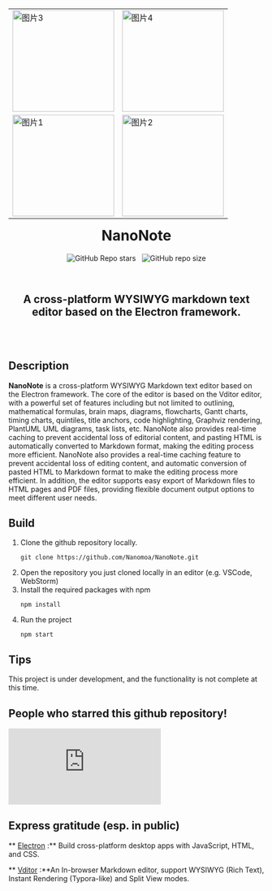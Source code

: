<div align="center">
<table align="left">
  <tr>
    <td><img src="https://img2.imgtp.com/2024/02/21/B7qlGwfi.png" alt="图片3" width="200"/></td>
    <td><img src="https://img2.imgtp.com/2024/02/21/JcTS3Qvc.png" alt="图片4" width="200"/></td>
  </tr>
  <tr>
    <td><img src="https://img2.imgtp.com/2024/02/21/khpiSrre.png" alt="图片1" width="200"/></td>
    <td><img src="https://img2.imgtp.com/2024/02/21/2vhD7hLI.png" alt="图片2" width="200"/></td>
  </tr>
</table>

# NanoNote

![GitHub Repo stars](https://img.shields.io/github/stars/Nanomoa/NanoNote) &nbsp;
![GitHub repo size](https://img.shields.io/github/repo-size/Nanomoa/NanoNote)


<br>

## A cross-platform WYSIWYG markdown text editor based on the Electron framework.

</div>

<br><br>

## Description
**NanoNote** is a cross-platform WYSIWYG Markdown text editor based on the Electron framework. The core of the editor is based on the Vditor editor, with a powerful set of features including but not limited to outlining, mathematical formulas, brain maps, diagrams, flowcharts, Gantt charts, timing charts, quintiles, title anchors, code highlighting, Graphviz rendering, PlantUML UML diagrams, task lists, etc. NanoNote also provides real-time caching to prevent accidental loss of editorial content, and pasting HTML is automatically converted to Markdown format, making the editing process more efficient. NanoNote also provides a real-time caching feature to prevent accidental loss of editing content, and automatic conversion of pasted HTML to Markdown format to make the editing process more efficient. In addition, the editor supports easy export of Markdown files to HTML pages and PDF files, providing flexible document output options to meet different user needs.

## Build
1. Clone the github repository locally.
   ```
   git clone https://github.com/Nanomoa/NanoNote.git
   ``` 
2. Open the repository you just cloned locally in an editor (e.g. VSCode, WebStorm)
3. Install the required packages with npm
   ```
   npm install
   ```
4. Run the project
   ```
   npm start
   ```

## Tips
This project is under development, and the functionality is not complete at this time.


## People who starred this github repository!
[![Stargazers repo roster for @Nanomoa/NanoNote](https://bytecrank.com/nastyox/reporoster/php/stargazersSVG.php?user=Nanomoa&repo=NanoNote)](https://github.com/Nanomoa/NanoNote)


## Express gratitude (esp. in public)
** [Electron](https://github.com/electron/electron) :** Build cross-platform desktop apps with JavaScript, HTML, and CSS.

** [Vditor](https://github.com/Vanessa219/vditor) :**An In-browser Markdown editor, support WYSIWYG (Rich Text), Instant Rendering (Typora-like) and Split View modes.
